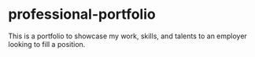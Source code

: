 # professional-portfolio
This is a portfolio to showcase my work, skills, and talents to an employer looking to fill a position. 
